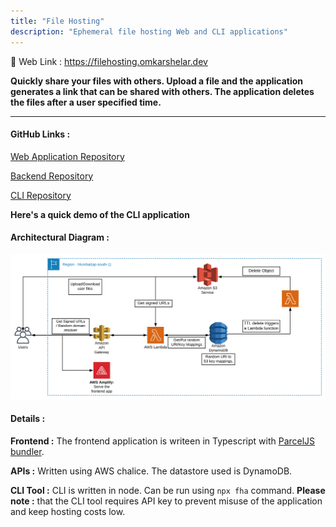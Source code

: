 ```yaml
---
title: "File Hosting"
description: "Ephemeral file hosting Web and CLI applications"
---
```

:link: Web Link : <a href="https://filehosting.omkarshelar.dev" target="_blank">https://filehosting.omkarshelar.dev</a>

**Quickly share your files with others. Upload a file and the application generates a link that can be shared with others. The application deletes the files after a user specified time.**

---

#### GitHub Links :
<i class="fa fa-github" aria-hidden="true"></i>
	[Web Application Repository](https://github.com/omkarshelar/file-hosting-frontend)

<i class="fa fa-github" aria-hidden="true"></i>
	[Backend Repository](https://github.com/omkarshelar/file-hosting-backend)
	
<i class="fa fa-github" aria-hidden="true"></i>
	[CLI Repository](https://github.com/omkarshelar/file-hosting-cli)


**Here's a quick demo of the CLI application**
<asciinema-player src="/assets/demo.cast" poster="npt:00:03" speed="1.5" rows="40" cols="120"></asciinema-player>

#### Architectural Diagram :
![File Hosting Architecture](/assets/File-Hosting-App.svg "File Hosting Architecture")

#### Details :
**Frontend :**
The frontend application is writeen in Typescript with [ParcelJS bundler](https://parceljs.org/).

**APIs :**
Written using AWS chalice. The datastore used is DynamoDB.

**CLI Tool :**
CLI is written in node. Can be run using `npx fha` command.
**Please note :** that the CLI tool requires API key to prevent misuse of the application and keep hosting costs low.

<script src="/assets/asciinema-player.js"></script>